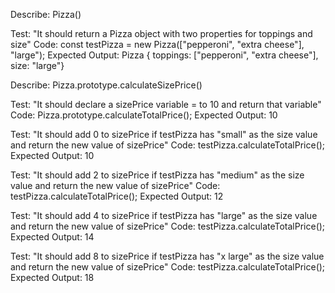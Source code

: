 Describe: Pizza()

Test: "It should return a Pizza object with two properties for toppings and size"
Code: const testPizza = new Pizza(["pepperoni", "extra cheese"], "large");
Expected Output: Pizza { toppings: ["pepperoni", "extra cheese"], size: "large"}

Describe: Pizza.prototype.calculateSizePrice()

Test: "It should declare a sizePrice variable = to 10 and return that variable"
Code: Pizza.prototype.calculateTotalPrice();
Expected Output: 10

Test: "It should add 0 to sizePrice if testPizza has "small" as the size value and return the new value of sizePrice"
Code: testPizza.calculateTotalPrice();
Expected Output: 10

Test: "It should add 2 to sizePrice if testPizza has "medium" as the size value and return the new value of sizePrice"
Code: testPizza.calculateTotalPrice();
Expected Output: 12

Test: "It should add 4 to sizePrice if testPizza has "large" as the size value and return the new value of sizePrice"
Code: testPizza.calculateTotalPrice();
Expected Output: 14

Test: "It should add 8 to sizePrice if testPizza has "x large" as the size value and return the new value of sizePrice"
Code: testPizza.calculateTotalPrice();
Expected Output: 18